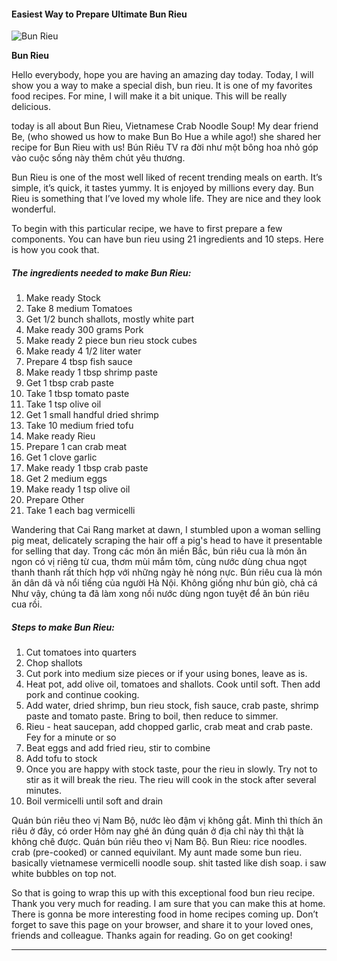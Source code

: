             

#### Easiest Way to Prepare Ultimate Bun Rieu

![Bun Rieu](https://img-global.cpcdn.com/recipes/5792461915422720/751x532cq70/bun-rieu-recipe-main-photo.jpg)

**Bun Rieu**

Hello everybody, hope you are having an amazing day today. Today, I will show you a way to make a special dish, bun rieu. It is one of my favorites food recipes. For mine, I will make it a bit unique. This will be really delicious.

today is all about Bun Rieu, Vietnamese Crab Noodle Soup! My dear friend Be, (who showed us how to make Bun Bo Hue a while ago!) she shared her recipe for Bun Rieu with us! Bún Riêu TV ra đời như một bông hoa nhỏ góp vào cuộc sống này thêm chút yêu thương.

Bun Rieu is one of the most well liked of recent trending meals on earth. It’s simple, it’s quick, it tastes yummy. It is enjoyed by millions every day. Bun Rieu is something that I’ve loved my whole life. They are nice and they look wonderful.

To begin with this particular recipe, we have to first prepare a few components. You can have bun rieu using 21 ingredients and 10 steps. Here is how you cook that.

##### The ingredients needed to make Bun Rieu:

1.  Make ready Stock
2.  Take 8 medium Tomatoes
3.  Get 1/2 bunch shallots, mostly white part
4.  Make ready 300 grams Pork
5.  Make ready 2 piece bun rieu stock cubes
6.  Make ready 4 1/2 liter water
7.  Prepare 4 tbsp fish sauce
8.  Make ready 1 tbsp shrimp paste
9.  Get 1 tbsp crab paste
10.  Take 1 tbsp tomato paste
11.  Take 1 tsp olive oil
12.  Get 1 small handful dried shrimp
13.  Take 10 medium fried tofu
14.  Make ready Rieu
15.  Prepare 1 can crab meat
16.  Get 1 clove garlic
17.  Make ready 1 tbsp crab paste
18.  Get 2 medium eggs
19.  Make ready 1 tsp olive oil
20.  Prepare Other
21.  Take 1 each bag vermicelli

Wandering that Cai Rang market at dawn, I stumbled upon a woman selling pig meat, delicately scraping the hair off a pig's head to have it presentable for selling that day. Trong các món ăn miền Bắc, bún riêu cua là món ăn ngon có vị riêng từ cua, thơm mùi mắm tôm, cùng nước dùng chua ngọt thanh thanh rất thích hợp với những ngày hè nóng nực. Bún riêu cua là món ăn dân dã và nổi tiếng của người Hà Nội. Không giống như bún giò, chả cá Như vậy, chúng ta đã làm xong nồi nước dùng ngon tuyệt để ăn bún riêu cua rồi.

##### Steps to make Bun Rieu:

1.  Cut tomatoes into quarters
2.  Chop shallots
3.  Cut pork into medium size pieces or if your using bones, leave as is.
4.  Heat pot, add olive oil, tomatoes and shallots. Cook until soft. Then add pork and continue cooking.
5.  Add water, dried shrimp, bun rieu stock, fish sauce, crab paste, shrimp paste and tomato paste. Bring to boil, then reduce to simmer.
6.  Rieu - heat saucepan, add chopped garlic, crab meat and crab paste. Fey for a minute or so
7.  Beat eggs and add fried rieu, stir to combine
8.  Add tofu to stock
9.  Once you are happy with stock taste, pour the rieu in slowly. Try not to stir as it will break the rieu. The rieu will cook in the stock after several minutes.
10.  Boil vermicelli until soft and drain

Quán bún riêu theo vị Nam Bộ, nước lèo đậm vị không gắt. Mình thì thích ăn riêu ở đây, có order Hôm nay ghé ăn đúng quán ở địa chỉ này thì thật là không chê được. Quán bún riêu theo vị Nam Bộ. Bun Rieu: rice noodles. crab (pre-cooked) or canned equivilant. My aunt made some bun rieu. basically vietnamese vermicelli noodle soup. shit tasted like dish soap. i saw white bubbles on top not.

So that is going to wrap this up with this exceptional food bun rieu recipe. Thank you very much for reading. I am sure that you can make this at home. There is gonna be more interesting food in home recipes coming up. Don’t forget to save this page on your browser, and share it to your loved ones, friends and colleague. Thanks again for reading. Go on get cooking!

* * *